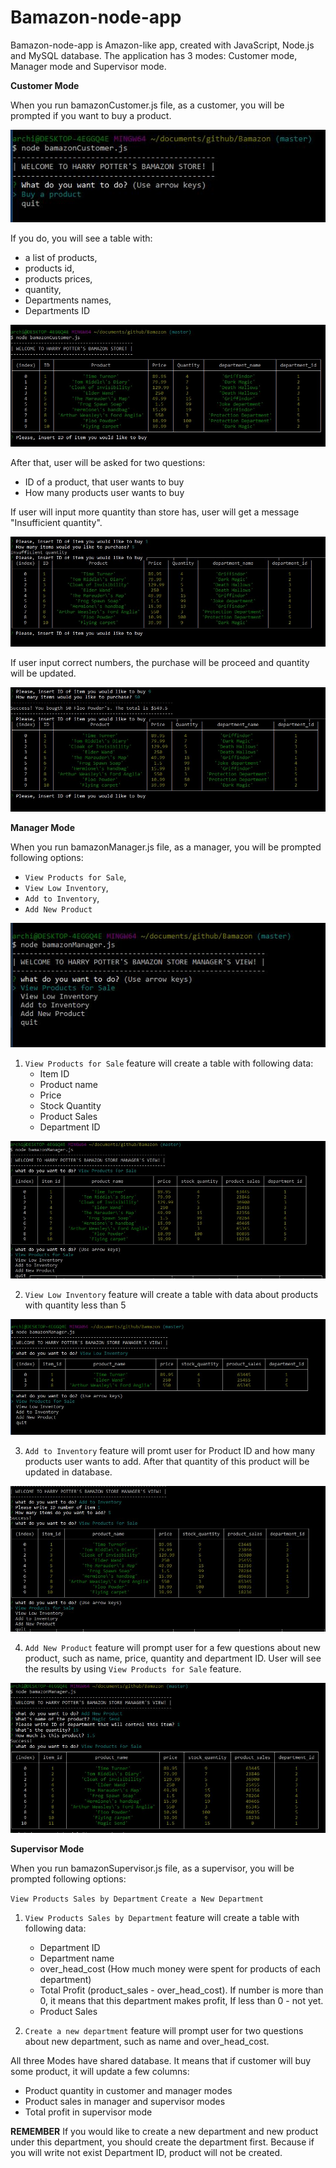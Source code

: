 # Bamazon-node-app

Bamazon-node-app is Amazon-like app, created with JavaScript, Node.js and MySQL database. The application has 3 modes: Customer mode, Manager mode and Supervisor mode.

**Customer Mode**

When you run bamazonCustomer.js file, as a customer, you will be prompted if you want to buy a product. 


 ![screenshot](/screenshots/start.JPG)

If you do, you will see a table with:

 * a list of products, 
 * products id, 
 * products prices, 
 * quantity, 
 * Departments names,
 * Departments ID

 ![screenshot](/screenshots/1.JPG)

 After that, user will be asked for two questions: 

 * ID of a product, that user wants to buy 
 * How many products user wants to buy

 If user will input more quantity than store has, user will get a message "Insufficient quantity".

  ![screenshot](/screenshots/2.JPG)


 If user input correct numbers, the purchase will be proceed and quantity will be updated.

 ![screenshot](/screenshots/3.JPG)

 **Manager Mode**

When you run bamazonManager.js file, as a manager, you will be prompted following options:

* `View Products for Sale`,
* `View Low Inventory`,
* `Add to Inventory`,
* `Add New Product`

![screenshot](/screenshots/manstart.JPG)

1. `View Products for Sale` feature will create a table with following data: 
    * Item ID
    * Product name
    * Price
    * Stock Quantity
    * Product Sales
    * Department ID

![screenshot](/screenshots/m1.JPG)

2. `View Low Inventory` feature will create a table with data about products with quantity less than 5

![screenshot](/screenshots/m2.JPG)

3. `Add to Inventory` feature will promt user for Product ID and how many products user wants to add. After that quantity of this product will be updated in database.

![screenshot](/screenshots/m3.JPG)

4. `Add New Product` feature will prompt user for a few questions about new product, such as name, price, quantity and department ID. User will see the results by using `View Products for Sale` feature.

![screenshot](/screenshots/m4.JPG)

**Supervisor Mode**

When you run bamazonSupervisor.js file, as a supervisor, you will be prompted following options:

`View Products Sales by Department`
`Create a New Department`

1. `View Products Sales by Department` feature will create a table with following data: 

    * Department ID
    * Department name
    * over_head_cost (How much money were spent for products of each department)
    * Total Profit (product_sales - over_head_cost). If number is more than 0, it means that this department makes profit, If less than 0 - not yet.
    * Product Sales

2. `Create a new department` feature will prompt user for two questions about new department, such as name and over_head_cost.

All three Modes have shared database. It means that if customer will buy some product, it will update a few columns:

* Product quantity in customer and manager modes
* Product sales in manager and supervisor modes
* Total profit in supervisor mode

__REMEMBER__ If you would like to create a new department and new product under this department, you should create the department first. Because if you will write not exist Department ID, product will not be created.
